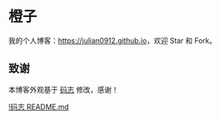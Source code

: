 # 橙子

我的个人博客：<https://julian0912.github.io>，欢迎 Star 和 Fork。

## 致谢

本博客外观基于 [码志](https://mzlogin.github.io) 修改，感谢！

[!码志 README.md](https://github.com/Julian0912/Julian0912.github.io/blob/master/README_mzlogin.md)

